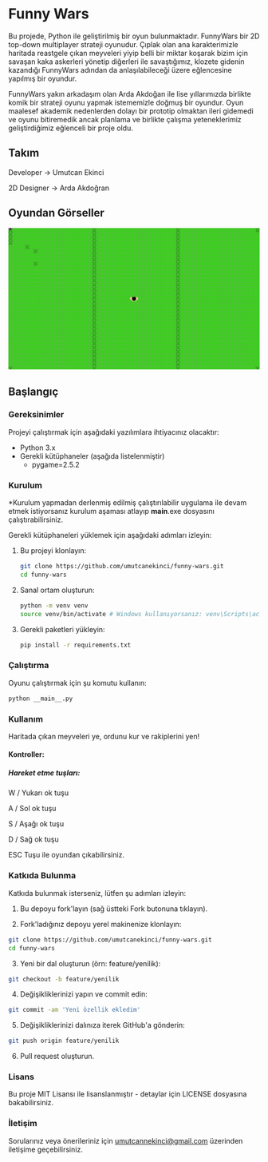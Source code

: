 # Funny Wars

Bu projede, Python ile geliştirilmiş bir oyun bulunmaktadır. FunnyWars bir 2D top-down multiplayer strateji oyunudur. Çıplak olan ana karakterimizle haritada reastgele çıkan meyveleri yiyip belli bir miktar koşarak bizim için savaşan kaka askerleri yönetip diğerleri ile savaştığımız, klozete gidenin kazandığı FunnyWars adından da anlaşılabileceği üzere eğlencesine yapılmış bir oyundur.

FunnyWars yakın arkadaşım olan Arda Akdoğan ile lise yıllarımızda birlikte komik bir strateji oyunu yapmak istememizle doğmuş bir oyundur.
Oyun maalesef akademik nedenlerden dolayı bir prototip olmaktan ileri gidemedi ve oyunu bitiremedik ancak planlama ve birlikte çalışma yeteneklerimiz geliştirdiğimiz eğlenceli bir proje oldu.

## Takım

Developer -> Umutcan Ekinci

2D Designer -> Arda Akdoğran

## Oyundan Görseller

![alt text](https://github.com/umutcanekinci/funny-wars/blob/main/images/sample.png?raw=true)

## Başlangıç

### Gereksinimler

Projeyi çalıştırmak için aşağıdaki yazılımlara ihtiyacınız olacaktır:

- Python 3.x
- Gerekli kütüphaneler (aşağıda listelenmiştir)
    - pygame=2.5.2

### Kurulum

*Kurulum yapmadan derlenmiş edilmiş çalıştırılabilir uygulama ile devam etmek istiyorsanız kurulum aşaması atlayıp __main__.exe dosyasını çalıştırabilirsiniz.


Gerekli kütüphaneleri yüklemek için aşağıdaki adımları izleyin:

1. Bu projeyi klonlayın:
    ```sh
    git clone https://github.com/umutcanekinci/funny-wars.git
    cd funny-wars
    ```

2. Sanal ortam oluşturun:
    ```sh
    python -m venv venv
    source venv/bin/activate # Windows kullanıyorsanız: venv\Scripts\activate
    ```

3. Gerekli paketleri yükleyin:
    ```sh
    pip install -r requirements.txt
    ```

### Çalıştırma

Oyunu çalıştırmak için şu komutu kullanın:
```sh
python __main__.py
```

### Kullanım

Haritada çıkan meyveleri ye, ordunu kur ve rakiplerini yen!

#### Kontroller: 

##### Hareket etme tuşları:

W / Yukarı ok tuşu

A / Sol ok tuşu

S / Aşağı ok tuşu

D / Sağ ok tuşu

ESC Tuşu ile oyundan çıkabilirsiniz.

### Katkıda Bulunma

Katkıda bulunmak isterseniz, lütfen şu adımları izleyin:

1. Bu depoyu fork'layın (sağ üstteki Fork butonuna tıklayın).

2. Fork'ladığınız depoyu yerel makinenize klonlayın:
```sh
git clone https://github.com/umutcanekinci/funny-wars.git
cd funny-wars
```

3. Yeni bir dal oluşturun (örn: feature/yenilik):
```sh
git checkout -b feature/yenilik
```

4. Değişikliklerinizi yapın ve commit edin:
```sh
git commit -am 'Yeni özellik ekledim'
```

5. Değişikliklerinizi dalınıza iterek GitHub'a gönderin:
```sh
git push origin feature/yenilik
```

6. Pull request oluşturun.

### Lisans

Bu proje MIT Lisansı ile lisanslanmıştır - detaylar için LICENSE dosyasına bakabilirsiniz.

### İletişim

Sorularınız veya önerileriniz için umutcannekinci@gmail.com üzerinden iletişime geçebilirsiniz.
